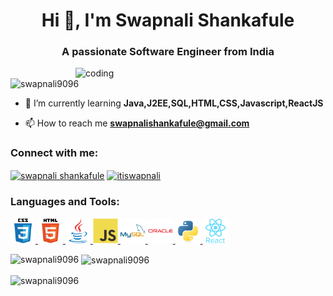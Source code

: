 <h1 align="center">Hi 👋, I'm Swapnali Shankafule</h1>
<h3 align="center">A passionate Software Engineer from India</h3>
<img align="right" alt="coding" width="400" src="https://media1.tenor.com/m/2nKSTDDekOgAAAAC/coding-kira.gif">
<p align="left"> <img src="https://komarev.com/ghpvc/?username=swapnali9096&label=Profile%20views&color=0e75b6&style=flat" alt="swapnali9096" /> </p>

- 🌱 I’m currently learning **Java,J2EE,SQL,HTML,CSS,Javascript,ReactJS**

- 📫 How to reach me **swapnalishankafule@gmail.com**

<h3 align="left">Connect with me:</h3>
<p align="left">
<a href="https://linkedin.com/in/swapnali shankafule" target="blank"><img align="center" src="https://raw.githubusercontent.com/rahuldkjain/github-profile-readme-generator/master/src/images/icons/Social/linked-in-alt.svg" alt="swapnali shankafule" height="30" width="40" /></a>
<a href="https://instagram.com/itiswapnali" target="blank"><img align="center" src="https://raw.githubusercontent.com/rahuldkjain/github-profile-readme-generator/master/src/images/icons/Social/instagram.svg" alt="itiswapnali" height="30" width="40" /></a>
</p>

<h3 align="left">Languages and Tools:</h3>
<p align="left"> <a href="https://www.w3schools.com/css/" target="_blank" rel="noreferrer"> <img src="https://raw.githubusercontent.com/devicons/devicon/master/icons/css3/css3-original-wordmark.svg" alt="css3" width="40" height="40"/> </a> <a href="https://www.w3.org/html/" target="_blank" rel="noreferrer"> <img src="https://raw.githubusercontent.com/devicons/devicon/master/icons/html5/html5-original-wordmark.svg" alt="html5" width="40" height="40"/> </a> <a href="https://www.java.com" target="_blank" rel="noreferrer"> <img src="https://raw.githubusercontent.com/devicons/devicon/master/icons/java/java-original.svg" alt="java" width="40" height="40"/> </a> <a href="https://developer.mozilla.org/en-US/docs/Web/JavaScript" target="_blank" rel="noreferrer"> <img src="https://raw.githubusercontent.com/devicons/devicon/master/icons/javascript/javascript-original.svg" alt="javascript" width="40" height="40"/> </a> <a href="https://www.mysql.com/" target="_blank" rel="noreferrer"> <img src="https://raw.githubusercontent.com/devicons/devicon/master/icons/mysql/mysql-original-wordmark.svg" alt="mysql" width="40" height="40"/> </a> <a href="https://www.oracle.com/" target="_blank" rel="noreferrer"> <img src="https://raw.githubusercontent.com/devicons/devicon/master/icons/oracle/oracle-original.svg" alt="oracle" width="40" height="40"/> </a> <a href="https://www.python.org" target="_blank" rel="noreferrer"> <img src="https://raw.githubusercontent.com/devicons/devicon/master/icons/python/python-original.svg" alt="python" width="40" height="40"/> </a> <a href="https://reactjs.org/" target="_blank" rel="noreferrer"> <img src="https://raw.githubusercontent.com/devicons/devicon/master/icons/react/react-original-wordmark.svg" alt="react" width="40" height="40"/> </a> </p>

<p><img align="left" src="https://github-readme-stats.vercel.app/api/top-langs?username=swapnali9096&show_icons=true&locale=en&layout=compact" alt="swapnali9096" /></p>

<p>&nbsp;<img align="center" src="https://github-readme-stats.vercel.app/api?username=swapnali9096&show_icons=true&locale=en" alt="swapnali9096" /></p>

<p><img align="center" src="https://github-readme-streak-stats.herokuapp.com/?user=swapnali9096&" alt="swapnali9096" /></p>


